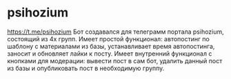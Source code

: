 # psihozium
https://t.me/psihozium
Бот создавался для телеграмм портала psihozium, состоящий из 4х групп. 
Имеет простой функционал: автопостинг по шаблону с материалами из базы, устанавливает время автопостинга, заносит и обновляет лайки к посту.
Имеет внутренний функционал с кнопками для модерации: вывести пост в сам бот, удалить данный пост из базы и опубликовать пост в необходимую группу.
